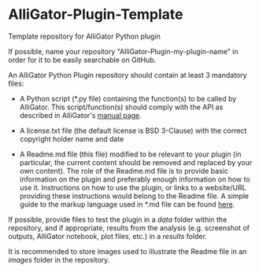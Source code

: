 # AlliGator-Plugin-Template
Template repository for AlliGator Python plugin

If possible, name your repository "AlliGator-Plugin-my-plugin-name" in order for 
it to be easily searchable on GitHub.

An AlliGator Python Plugin repository should contain at least 3 mandatory files:

+ A Python script (*.py file) containing the function(s) to be called by 
AlliGator. This script/function(s) should comply with the API as described in 
AlliGator's [manual page](https://alligator-distribution.readthedocs.io/en/latest/alligator-python-plugins.html).

+ A license.txt file (the default license is BSD 3-Clause) with the correct 
copyright holder name and date

+ A Readme.md file (this file) modified to be relevant to your plugin (in particular,
the current content should be removed and replaced by your own content). The role
of the Readme.md file is to provide basic information on the plugin and preferably
enough information on how to use it. Instructions on how to use the plugin, or 
links to a website/URL providing these instructions would belong to the Readme 
file. A simple guide to the markup language used in *.md file can be found 
[here](https://www.markdownguide.org/basic-syntax/).

If possible, provide files to test the plugin in a *data* folder within the 
repository, and if appropriate, results from the analysis (e.g. screenshot of 
outputs, AlliGator notebook, plot files, etc.) in a *results* folder.

It is recommended to store images used to illustrate the Readme file in an 
*images* folder in the repository.